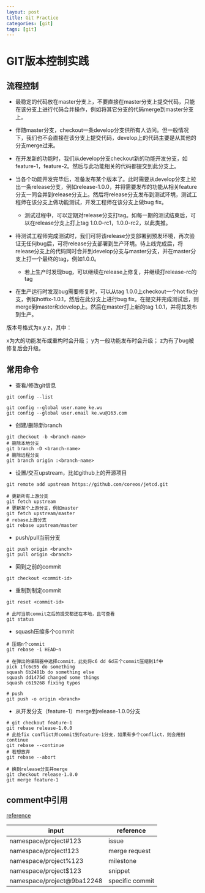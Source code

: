 ```yaml
---
layout: post
title: Git Practice
categories: [git]
tags: [git]
---
```


# GIT版本控制实践

## 流程控制

* 最稳定的代码放在master分支上，不要直接在master分支上提交代码，只能在该分支上进行代码合并操作，例如将其它分支的代码merge到master分支上。

* 伴随master分支，checkout一条develop分支供所有人访问。但一般情况下，我们也不会直接在该分支上提交代码，develop上的代码主要是从其他的分支merge过来。

* 在开发新的功能时，我们从develop分支checkout新的功能开发分支，如feature-1，feature-2。然后与此功能相关的代码都提交到此分支上。

* 当各个功能开发完毕后，准备发布某个版本了。此时需要从develop分支上拉出一条release分支，例如release-1.0.0，并将需要发布的功能从相关feature分支一同合并到release分支上。然后将release分支发布到测试环境，测试工程师在该分支上做功能测试，开发工程师在该分支上做bug fix。

  * 测试过程中，可以定期对release分支打tag。如每一期的测试结束后，可以在release分支上打上tag 1.0.0-rc1，1.0.0-rc2，以此类推。

* 待测试工程师完成测试时，我们可将该release分支部署到预发环境，再次验证无任何bug后，可将release分支部署到生产环境。待上线完成后，将release分支上的代码同时合并到develop分支与master分支，并在master分支上打一个最终的tag，例如1.0.0。

  * 若上生产时发现bug，可以继续在release上修复，并继续打release-rc的tag

* 在生产运行时发现bug需要修复时，可以从tag 1.0.0上checkout一个hot fix分支，例如hotfix-1.0.1，然后在此分支上进行bug fix。在提交并完成测试后，则merge到master和develop上。然后在master打上新的tag 1.0.1，并将其发布到生产。

版本号格式为x.y.z，其中：

x为大的功能发布或重构时会升级；
y为一般功能发布时会升级；
z为有了bug被修复后会升级。

## 常用命令

* 查看/修改git信息

```
git config --list

git config --global user.name ke.wu
git config --global user.email ke.wu@163.com
```

* 创建/删除新branch

```
git checkout -b <branch-name>
# 删除本地分支
git branch -D <branch-name>
# 删除远程分支
git branch origin :<branch-name>
```

* 设置/交互upstream，比如github上的开源项目

```
git remote add upstream https://github.com/coreos/jetcd.git

# 更新所有上游分支
git fetch upstream
# 更新某个上游分支，例如master
git fetch upstream/master
# rebase上游分支
git rebase upstream/master
```

* push/pull当前分支

```
git push origin <branch>
git pull origin <branch>
```

* 回到之前的commit

```
git checkout <commit-id>
```

* 重制到制定commit

```
git reset <commit-id>

# 此时当前commit之后的提交都还在本地，且可查看
git status
```

* squash压缩多个commit

```
# 压缩n个commit
git rebase -i HEAD~n

# 在弹出的编辑器中选择commit，此处将c6 dd 6d三个commit压缩到1f中
pick 1fc6c95 do something
squash 6b2481b do something else
squash dd1475d changed some things
squash c619268 fixing typos

# push
git push -o origin <branch>
```

* 从开发分支（feature-1）merge到release-1.0.0分支

```
# git checkout feature-1
git rebase release-1.0.0
# 此处fix conflict并commit到feature-1分支，如果有多个conflict，则会用到continue
git rebase --continue
# 若想放弃
git rebase --abort

# 换到release分支并merge
git checkout release-1.0.0
git merge feature-1
```

## comment中引用

[reference](https://gitlab.com/gitlab-org/gitlab-ce/issues/30204)

| input | reference |
| --- | --- |
| namespace/project#123 | issue |
| namespace/project!123 | merge request |
| namespace/project%123 | milestone |
| namespace/project$123 | snippet |
| namespace/project@9ba12248 | specific commit |
